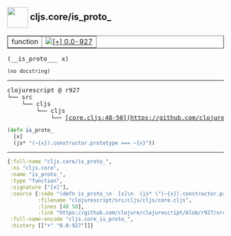 ## <img width="48px" valign="middle" src="http://i.imgur.com/Hi20huC.png"> cljs.core/is_proto_

 <table border="1">
<tr>
<td>function</td>
<td><a href="https://github.com/cljsinfo/api-refs/tree/0.0-927"><img valign="middle" alt="[+] 0.0-927" src="https://img.shields.io/badge/+-0.0--927-lightgrey.svg"></a> </td>
</tr>
</table>

 <samp>
(__is_proto___ x)<br>
</samp>

```
(no docstring)
```

---

 <pre>
clojurescript @ r927
└── src
    └── cljs
        └── cljs
            └── <ins>[core.cljs:48-50](https://github.com/clojure/clojurescript/blob/r927/src/cljs/cljs/core.cljs#L48-L50)</ins>
</pre>

```clj
(defn is_proto_
  [x]
  (js* "(~{x}).constructor.prototype === ~{x}"))
```


---

```clj
{:full-name "cljs.core/is_proto_",
 :ns "cljs.core",
 :name "is_proto_",
 :type "function",
 :signature ["[x]"],
 :source {:code "(defn is_proto_\n  [x]\n  (js* \"(~{x}).constructor.prototype === ~{x}\"))",
          :filename "clojurescript/src/cljs/cljs/core.cljs",
          :lines [48 50],
          :link "https://github.com/clojure/clojurescript/blob/r927/src/cljs/cljs/core.cljs#L48-L50"},
 :full-name-encode "cljs.core_is_proto_",
 :history [["+" "0.0-927"]]}

```

